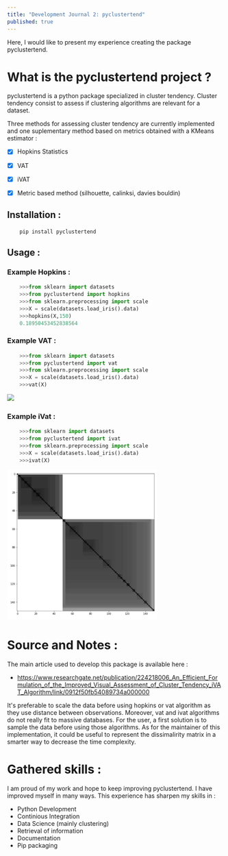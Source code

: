 ```yaml
---
title: "Development Journal 2: pyclustertend"
published: true
---
```


Here, I would like to present my experience creating the package pyclustertend.

# What is the pyclustertend project ?

pyclustertend is a python package specialized in cluster tendency. Cluster tendency consist to assess if clustering algorithms are relevant for a dataset.

Three methods for assessing cluster tendency are currently implemented and one suplementary method based on metrics obtained with a KMeans estimator :

- [x] Hopkins Statistics
- [x] VAT
- [x] iVAT

- [x] Metric based method (silhouette, calinksi, davies bouldin)

## Installation :

```shell
    pip install pyclustertend
```

## Usage :

### Example Hopkins :

```python
    >>>from sklearn import datasets
    >>>from pyclustertend import hopkins
    >>>from sklearn.preprocessing import scale
    >>>X = scale(datasets.load_iris().data)
    >>>hopkins(X,150)
    0.18950453452838564
```

### Example VAT :

```python
    >>>from sklearn import datasets
    >>>from pyclustertend import vat
    >>>from sklearn.preprocessing import scale
    >>>X = scale(datasets.load_iris().data)
    >>>vat(X)
```

<img height="350" src="https://raw.githubusercontent.com/lachhebo/pyclustertend/screenshots/vat.png" />

### Example iVat :


```python
    >>>from sklearn import datasets
    >>>from pyclustertend import ivat
    >>>from sklearn.preprocessing import scale
    >>>X = scale(datasets.load_iris().data)
    >>>ivat(X)
```

<img height="350" src="https://raw.githubusercontent.com/lachhebo/pyclustertend/screenshots/ivat.png" />


# Source and Notes :

The main article used to develop this package is available here :

- https://www.researchgate.net/publication/224218006_An_Efficient_Formulation_of_the_Improved_Visual_Assessment_of_Cluster_Tendency_iVAT_Algorithm/link/0912f50fb54089734a000000


It's preferable to scale the data before using hopkins or vat algorithm as they use distance between observations. Moreover, vat and ivat algorithms
do not really fit to massive databases. For the user, a first solution is to sample the data before using those algorithms. As for the maintainer of this implementation, it could be useful to represent the dissimalirity matrix in a smarter way to decrease the time complexity.


# Gathered skills :

I am proud of my work and hope to keep improving pyclustertend. I have improved myself in many ways. This experience has sharpen my skills in :

- Python Development
- Continious Integration
- Data Science (mainly clustering)
- Retrieval of information
- Documentation
- Pip packaging  
